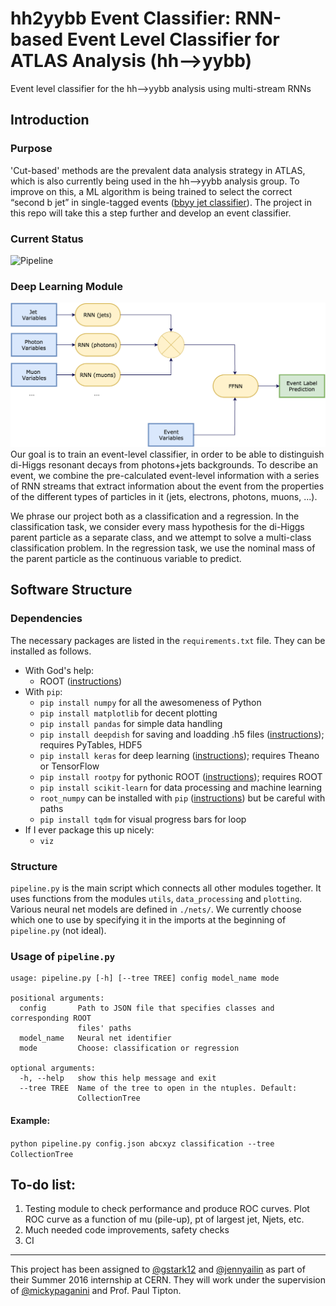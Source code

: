 # hh2yybb Event Classifier: RNN-based Event Level Classifier for ATLAS Analysis (hh-->yybb) 
Event level classifier for the hh-->yybb analysis using multi-stream RNNs

## Introduction
### Purpose
'Cut-based' methods are the prevalent data analysis strategy in ATLAS, which is also currently being used in the hh-->yybb analysis group. To improve on this, a ML algorithm is being trained to select the correct “second b jet” in single-tagged events ([bbyy jet classifier](https://github.com/jemrobinson/bbyy_jet_classifier)). The project in this repo will take this a step further and develop an event classifier. 
 
### Current Status
![Pipeline](images/UGsWorkflow.png)

### Deep Learning Module
![Net](images/MultiStreamRNN.png)
Our goal is to train an event-level classifier, in order to be able to distinguish di-Higgs resonant decays from photons+jets backgrounds. To describe an event, we combine the pre-calculated event-level information with a series of RNN streams that extract information about the event from the properties of the different types of particles in it (jets, electrons, photons, muons, ...).

We phrase our project both as a classification and a regression. In the classification task, we consider every mass hypothesis for the di-Higgs parent particle as a separate class, and we attempt to solve a multi-class classification problem. In the regression task, we use the nominal mass of the parent particle as the continuous variable to predict.

## Software Structure
### Dependencies
The necessary packages are listed in the `requirements.txt` file. They can be installed as follows.
* With God's help:
   * ROOT ([instructions](https://root.cern.ch/downloading-root))
* With `pip`:
   * `pip install numpy` for all the awesomeness of Python
   * `pip install matplotlib` for decent plotting
   * `pip install pandas` for simple data handling
   * `pip install deepdish` for saving and loadding .h5 files ([instructions](http://deepdish.readthedocs.io/en/latest/)); requires PyTables, HDF5
   * `pip install keras` for deep learning ([instructions](https://keras.io/#installation)); requires Theano or TensorFlow
   * `pip install rootpy` for pythonic ROOT ([instructions](http://www.rootpy.org/install.html)); requires ROOT
   * `pip install scikit-learn` for data processing and machine learning 
   * `root_numpy` can be installed with `pip` ([instructions](https://rootpy.github.io/root_numpy/install.html)) but be careful with paths
   * `pip install tqdm` for visual progress bars for loop
* If I ever package this up nicely:
   * `viz`

### Structure
`pipeline.py` is the main script which connects all other modules together. It uses functions from the modules `utils`, `data_processing` and `plotting`. Various neural net models are defined in `./nets/`. We currently choose which one to use by specifying it in the imports at the beginning of `pipeline.py` (not ideal).
### Usage of `pipeline.py`
```
usage: pipeline.py [-h] [--tree TREE] config model_name mode

positional arguments:
  config       Path to JSON file that specifies classes and corresponding ROOT
               files' paths
  model_name   Neural net identifier
  mode         Choose: classification or regression

optional arguments:
  -h, --help   show this help message and exit
  --tree TREE  Name of the tree to open in the ntuples. Default:
               CollectionTree
```
#### Example:
`python pipeline.py config.json abcxyz classification --tree CollectionTree`

## To-do list:
 1. Testing module to check performance and produce ROC curves. Plot ROC curve as a function of mu (pile-up), pt of largest jet, Njets, etc. 
 2. Much needed code improvements, safety checks
 3. CI
 
---
This project has been assigned to [@gstark12](https://github.com/gstark12) and [@jennyailin](https://github.com/jennyailin) as part of their Summer 2016 internship at CERN. They will work under the supervision of [@mickypaganini](https://github.com/mickypaganini) and Prof. Paul Tipton.
